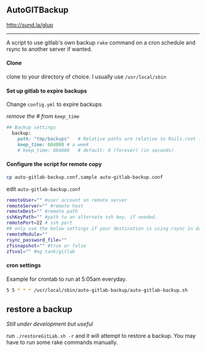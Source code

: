## AutoGITBackup

http://sund.la/glup

----
A script to use gitlab's own backup ```rake``` command on a cron schedule and rsync to another server if wanted.

#### Clone

clone to your directory of choice. I usually use ```/usr/local/sbin```

#### Set up gitlab to expire backups

Change ```config.yml``` to expire backups

_remove the # from ```keep_time```_

```ruby
## Backup settings
  backup:
    path: "tmp/backups"   # Relative paths are relative to Rails.root (default: tmp/backups/)
    keep_time: 604800 # a week
    # keep_time: 604800   # default: 0 (forever) (in seconds)
```

#### Configure the script for remote copy

```bash
cp auto-gitlab-backup.conf.sample auto-gitlab-backup.conf
```

edit ```auto-gitlab-backup.conf```

```bash
remoteUser="" #user account on remote server
remoteServer="" #remote host
remoteDest="" #remote path
sshKeyPath="" #path to an alternate ssh key, if needed.
remotePort=22 # ssh port
## only use the below settings if your destination is using rsync in daemon mode
remoteModule=""
rsync_password_file=""
zfssnapshot="" #true or false 
zfsvol="" #eg tank/gitlab
```

#### cron settings

Example for crontab to run at 5:05am everyday. 

```bash
5 5 * * * /usr/local/sbin/auto-gitlab-backup/auto-gitlab-backup.sh
```

## restore a backup

*Still under development but useful*

run ```./restoreGitLab.sh -r``` and it will attempt to restore a backup. You may have to run some rake commands manually.